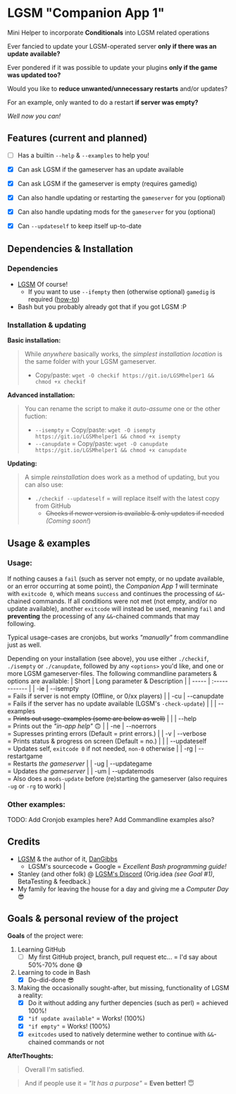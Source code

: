 # LGSM "Companion App 1"
Mini Helper to incorporate **Conditionals** into LGSM related operations

Ever fancied to update your LGSM-operated server **only if there was an update available?**

Ever pondered if it was possible to update your plugins **only if the game was updated too?**

Would you like to **reduce unwanted/unnecessary restarts** and/or updates?

For an example, only wanted to do a restart **if server was empty?**


*Well now you can!*


##
## Features (current and planned)
- [ ] Has a builtin `--help` & `--examples` to help you!
- [x] Can ask LGSM if the gameserver has an update available
- [x] Can ask LGSM if the gameserver is empty (requires gamedig)
- [x] Can also handle updating or restarting the `gameserver` for you (optional)
- [x] Can also handle updating mods for the `gameserver` for you (optional)
- [x] Can `--updateself` to keep itself up-to-date


##
## Dependencies & Installation
### Dependencies
* [LGSM](https://github.com/GameServerManagers/LinuxGSM) Of course!
   * If you want to use `--ifempty` then (otherwise optional) `gamedig` is required ([how-to](https://docs.linuxgsm.com/requirements/gamedig))
* Bash but you probably already got that if you got LGSM :P

### Installation & updating
**Basic installation:**
> While *anywhere* basically works, the *simplest installation location* is the same folder with your LGSM gameserver.
> * Copy/paste: `wget -O checkif https://git.io/LGSMhelper1 && chmod +x checkif` 

**Advanced installation:**
> You can rename the script to make it *auto-assume* one or the other fuction:
> * `--isempty` = Copy/paste: `wget -O isempty https://git.io/LGSMhelper1 && chmod +x isempty` 
> * `--canupdate` = Copy/paste: `wget -O canupdate https://git.io/LGSMhelper1 && chmod +x canupdate` 

**Updating:**
> A simple *reinstallation* does work as a method of updating, but you can also use:
> * `./checkif --updateself` = will replace itself with the latest copy from GitHub
>   * ~~Checks if newer version is available & only updates if needed~~ *(Coming soon!*)

## 
## Usage & examples
### Usage:
If nothing causes a `fail` (such as server not empty, or no update available, or an error occurring at some point), the *Companion App 1* will terminate with `exitcode 0`, which means `success` and continues the processing of `&&`-chained commands. If all conditions were not met (not empty, and/or no update available), another `exitcode` will instead be used, meaning `fail` and **preventing** the processing of any `&&`-chained commands that may following.

Typical usage-cases are cronjobs, but works *"manually"* from commandline just as well.

Depending on your installation (see above), you use either `./checkif`, `./isempty` or `./canupdate`, followed by any `<options>` you'd like, and one or more LGSM gameserver-files. The following commandline parameters & options are available:
| Short | Long parameter & Description  |
| ----- | :------------ |
|  -ie  | --isempty     <br> = Fails if server is not empty (Offline, or 0/xx players) |
|  -cu  | --canupdate   <br> = Fails if the server has no update available (LGSM's `-check-update`) |
|       | --examples    <br> = ~~Prints out usage-examples (some are below as well)~~ |
|       | --help        <br> = Prints out the *"in-app help"* :upside_down_face: |
|  -ne  | --noerrors    <br> = Supresses printing errors (Default = print errors.) |
|  -v   | --verbose     <br> = Prints status & progress on screen (Default = no.) |
|       | --updateself  <br> = Updates self, `exitcode 0` if not needed, `non-0` otherwise |
|  -rg  | --restartgame <br> = Restarts *the gameserver* |
|  -ug  | --updategame  <br> = Updates *the gameserver* |
|  -um  | --updatemods  <br> = Also does a `mods-update` before (re)starting the gameserver (also requires `-ug` or `-rg` to work) |

### Other examples:
TODO: Add Cronjob examples here?
Add Commandline examples also?


##
## Credits

* [LGSM](https://github.com/GameServerManagers/LinuxGSM) & the author of it, [DanGibbs](https://github.com/dgibbs64) 
   * LGSM's sourcecode + Google = *Excellent Bash programming guide!* 
* Stanley (and other folk) @ [LGSM's Discord](https://linuxgsm.com/discord) (Orig.idea *(see Goal #1)*, BetaTesting & feedback.)
* My family for leaving the house for a day and giving me a *Computer Day* :sunglasses:


##
## Goals & personal review of the project
**Goals** of the project were:
1. Learning GitHub
   - [ ] My first GitHub project, branch, pull request etc... = I'd say about 50%-70% done :sweat_smile:
1. Learning to code in Bash
   - [x] Do-did-done 😎
1. Making the occasionally sought-after, but missing, functionality of LGSM a reality:
   - [x] Do it without adding any further depencies (such as perl) = achieved 100%!
   - [x] `"if update available"` = Works! (100%)
   - [x] `"if empty"` = Works! (100%)
   - [x] `exitcodes` used to natively determine wether to continue with `&&`-chained commands or not

**AfterThoughts:** 
> Overall I'm satisfied.

> And if people use it = *"It has a purpose"* = **Even better!** :innocent:
